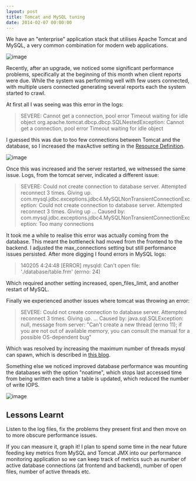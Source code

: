 ```yaml
---
layout: post
title: Tomcat and MySQL tuning
date: 2014-02-07 00:00:00
---
```


We have an "enterprise" application stack that utilises Apache Tomcat and MySQL, a very common combination for modern web applications.

![image](https://31.media.tumblr.com/ab359c428112f7e8e8985bb1b2362aac/tumblr_inline_n0vpdrXEo81s54kjo.png)

Recently, after an upgrade, we noticed some significant performance problems, specifically at the beginning of this month when client reports were due. While the system was performing well with few users connected, with multiple users connected generating several reports each the system started to crawl.

At first all I was seeing was this error in the logs:

> SEVERE: Cannot get a connection, pool error Timeout waiting for idle object org.apache.tomcat.dbcp.dbcp.SQLNestedException: Cannot get a connection, pool error Timeout waiting for idle object

I guessed this was due to too few connections between Tomcat and the database, so I increased the maxActive setting in the [Resource Definition](http://tomcat.apache.org/tomcat-5.5-doc/config/globalresources.html#Resource_Definitions).

![image](https://31.media.tumblr.com/b8917d224d6542b39ea1f2230c8ea150/tumblr_inline_n0vpww0zsf1s54kjo.png)

Once this was increased and the server restarted, we witnessed the same issue. Logs, from the tomcat server, indicated a different issue:

> SEVERE: Could not create connection to database server. Attempted reconnect 3 times. Giving up.
> com.mysql.jdbc.exceptions.jdbc4.MySQLNonTransientConnectionException: Could not create connection to database server. Attempted reconnect 3 times. Giving up ...
> Caused by: com.mysql.jdbc.exceptions.jdbc4.MySQLNonTransientConnectionException: Too many connections

It took me a while to realise this error was actually coming from the database. This meant the bottleneck had moved from the frontend to the backend. I adjusted the max_connections setting but still performance issues persisted. After more digging I found errors in MySQL logs:

> 140205 4:24:48 [ERROR] mysqld: Can't open file: './database/table.frm' (errno: 24)

Which required another setting increased, open_files_limit, and another restart of MySQL.

Finally we experienced another issues where tomcat was throwing an error:

> SEVERE: Could not create connection to database server. Attempted reconnect 3 times. Giving up. ... Caused by: java.sql.SQLException: null, message from server: "Can't create a new thread (errno 11); if you are not out of available memory, you can consult the manual for a possible OS-dependent bug"

Which was resolved by increasing the maximum number of threads mysql can spawn, which is described in [this blog](http://www.mysqlperformanceblog.com/2013/02/04/cant_create_thread_errno_11/).

Something else we noticed improved database performance was mounting the databases with the option "noatime", which stops last accessed time from being written each time a table is updated, which reduced the number of write IOPS.

![image](https://31.media.tumblr.com/d27c0ca8b32a69b66b4d96ad5f3b91c1/tumblr_inline_n0vq0iVWv91s54kjo.png)

## **Lessons Learnt**

Listen to the log files, fix the problems they present first and then move on to more obscure performance issues.

If you can measure it, graph it! I plan to spend some time in the near future feeding key metrics from MySQL and Tomcat JMX into our performance monitoring application so we can keep track of metrics such as number of active database connections (at frontend and backend), number of open files, number of active threads etc.
